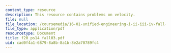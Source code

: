 ```yaml
---
content_type: resource
description: This resource contains problems on velocity.
file: null
file_location: /coursemedia/16-01-unified-engineering-i-ii-iii-iv-fall-2005-spring-2006/cad0f4a168798a8b8a1b8e2a70789fc4_f20_ps14_fall03.pdf
file_type: application/pdf
resourcetype: Document
title: f20_ps14_fall03.pdf
uid: cad0f4a1-6879-8a8b-8a1b-8e2a70789fc4
---
```


